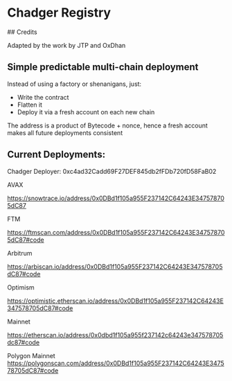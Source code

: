 # Chadger Registry

## Credits

Adapted by the work by JTP and OxDhan

## Simple predictable multi-chain deployment
Instead of using a factory or shenanigans, just:
- Write the contract
- Flatten it
- Deploy it via a fresh account on each new chain

The address is a product of Bytecode + nonce, hence a fresh account makes all future deployments consistent

## Current Deployments:
Chadger Deployer: 0xc4ad32Cadd69F27DEF845db2fFDb720fD58FaB02

AVAX

https://snowtrace.io/address/0x0DBd1f105a955F237142C64243E347578705dC87

FTM

https://ftmscan.com/address/0x0DBd1f105a955F237142C64243E347578705dC87#code

Arbitrum

https://arbiscan.io/address/0x0DBd1f105a955F237142C64243E347578705dC87#code

Optimism

https://optimistic.etherscan.io/address/0x0DBd1f105a955F237142C64243E347578705dC87#code

Mainnet

https://etherscan.io/address/0x0dbd1f105a955f237142c64243e347578705dc87#code

Polygon Mainnet
https://polygonscan.com/address/0x0DBd1f105a955F237142C64243E347578705dC87#code